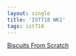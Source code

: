 ```yaml
---
layout: single
title: 'IST718 WK1'
tags: ist718 
---
```


[Biscuits From Scratch](https://danielcaraway.github.io/html/BiscuitsFromScratch.html)